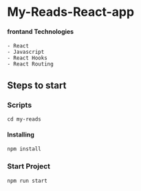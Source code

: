 # My-Reads-React-app

#### frontand Technologies

    - React
    - Javascript
    - React Hooks
    - React Routing


## Steps to start

### Scripts
    cd my-reads

#### Installing

    npm install

### Start Project

    npm run start
